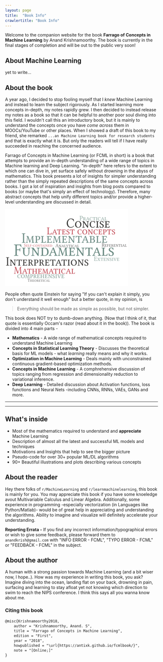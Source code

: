 ```yaml
---
layout: page
title:  "Book Info"
crawlertitle: "Book Info"
---
```

Welcome to the companion website for the book **Farrago of Concepts in Machine Learning** by Anand Krishnamoorthy. The book is currently in the final stages of completion and will be out to the public very soon!
## About Machine Learning
yet to write...

## About the book
A year ago, I decided to stop fooling myself that I *knew* Machine Learning and instead to learn the subject rigorously. As I started learning more concepts in-depth, my notes rapidly grew. I then decided to instead release my notes as a book so that it can be helpful to another poor soul diving into this field. I wouldn't call this an introductory book, but it is mainly to understand the concepts once you have *come across* them in MOOCs/YouTube or other places. When I showed a draft of this book to my friend, she remarked `...an Machine Learning book for research students` and that is exactly what it is. But only the readers will tell if I have really succeeded in reaching the concerned audience. 

Farrago of Concepts in Machine Learning (or FCML in short) is a book that attempts to provide an in-depth understanding of a wide range of topics in Machine learning and Deep Learning. "in-depth" here refers to the extent to which one can dive in, yet surface safely without drowning in the abyss of mathematics. This book presents a lot of insights for simpler understanding rather than the simply repeated descriptions of the same concepts across books.  I got a lot of inspiration and insights from blog posts compared to books (or maybe that's simply an effect of technology). Therefore, many abstract concepts that help unify different topics and/or provide a higher-level understanding are discussed in detail. 

![alt text](img/book_char2.png)

People often quote Einstein for saying "If you can't explain it simply, you don't understand it well enough" but a better quote, in my opinion, is 

> Everything should be made as simple as possible, but not simpler. 

This book does NOT try to dumb-down anything. (Now that I think of it, that quote is essentially Occam's razor (read about it in the book)). 
The book is divided into 4 main parts - 
 - **Mathematics** - A wide range of mathematical concepts required to understand Machine Learning
 - **Concepts in Statistical Learning Theory** - Discusses the theoretical basis for ML models - what *learning* really means and why it works.
 - **Optimization in Machine Learning** - Deals mainly with unconstrained continuous gradient-based optimization methods.
 - **Concepts in Machine Learning** - A comphrehensive discussion of topics ranging from regression and dimensionality reduction to variational inference.
 - **Deep Learning** - Detailed discussion about Activation functions, loss functions and Neural Nets -including CNNs, RNNs, VAEs, GANs and more.
 
______

------

## What's inside
- Most of the mathematics required to understand and **appreciate** Machine Learning
- Description of almost all the latest and successful ML models and techniques
- Motivations and Insights that help to see the bigger picture
- Pseudo-code for over 30+ popular ML/DL algorithms
- 90+ Beautiful illustrations and plots describing various concepts

## About the reader
Hey there folks of `r/MachineLearning` and `r/learnmachinelearning`, this book is mainly for you. You may appreciate this book if you have some knoeledge avout Multivariable Calculus and Linear Algebra. Additionally, some experience in programming -especially vectorization (in Languages like Python/Matlab)- would be of great help in appreciating and understanding the algorithms. Ability to imagine and visualize will definitely accelerate your understanding.

**Reporting Errata -** If you find any incorrect information/typographical errors or wish to give some feedback, please forward them to `anandkrish@gmail.com` with "INFO ERROR - FCML", "TYPO ERROR - FCML" or "FEEDBACK - FCML" in the subject.

## About the author
A human with a strong passion towards Machine Learning (and a bit wiser now, I hope..).
How was my experience in writing this book, you ask? Imagine diving into the ocean, landing flat on your back, drowning in pain, surfacing and learning to stay afloat yet not knowing which direction to swim to reach the NIPS conference. I think this says all you wanna know about me.

### Citing this book
```
@misc{Krishnamoorthy2018, 
    author = "Krishnamoorthy, Anand. S",
    title = "Farrago of Concepts in Machine Learning",
    edition = "First",
    year = "2018",
    howpublished = "\url{https://antixk.github.io/fcmlbook/}",
    note = "[Online;]"
}
```
